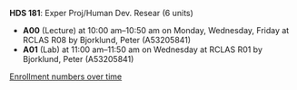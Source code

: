 **HDS 181**: Exper Proj/Human Dev. Resear (6 units)

- **A00** (Lecture) at 10:00 am–10:50 am on Monday, Wednesday, Friday at RCLAS R08 by Bjorklund, Peter (A53205841)
- **A01** (Lab) at 11:00 am–11:50 am on Wednesday at RCLAS R01 by Bjorklund, Peter (A53205841)

[Enrollment numbers over time](./HDS181.tsv)
